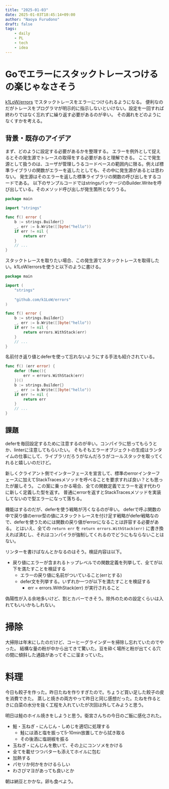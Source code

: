 ```yaml
---
title: "2025-01-03"
date: 2025-01-03T18:45:14+09:00
author: "Naoya Furudono"
draft: false
tags:
    - daily
    - PL
    - tech
    - idea
---
```


# Goでエラーにスタックトレースつけるの楽じゃなさそう

[k1LoW/errors](https://github.com/k1LoW/errors) でスタックトレースをエラーにつけられるようになる。
便利なのだがトレースをプログラマが明示的に指示しないといけない。設定を一回すれば終わりではなく忘れずに繰り返す必要があるのが辛い。
その漏れをどのようになくすかを考える。

## 背景・既存のアイデア

まず、どのように設定する必要があるかを整理する。
エラーを例外として捉えるとその発生源でトレースの取得をする必要があると理解できる。
ここで発生源として扱うのは、ユーザが管理しうるコードベースの範囲内に限る。例えば標準ライブラリの関数がエラーを返したとしても、その中に発生源があるとは思わない。
発生源はそのエラーを返した標準ライブラリの関数の呼び出しをするコードである。
以下のサンプルコードではstringsパッケージのBuilder.Writeを呼び出している。そのメソッド呼び出しが発生箇所となりうる。

```go
package main

import "strings"

func f() error {
	b := strings.Builder{}
	_, err := b.Write([]byte("hello"))
	if err != nil {
		return err
	}
	// ...
}
```

スタックトレースを取りたい場合、この発生源でスタックトレースを取得したい。k1LoW/errorsを使うと以下のように書ける。

```go
package main

import (
	"strings"
	
	"github.com/k1LoW/errors"
)

func f() error {
	b := strings.Builder{}
	_, err := b.Write([]byte("hello"))
	if err != nil {
		return errors.WithStack(err)
	}
	// ...
}
```

名前付き返り値とdeferを使って忘れないようにする手法も紹介されている。

```go
func f() (err error) {
	defer (func(){
		err = errors.WithStack(err)
	})()
	b := strings.Builder{}
	_, err := b.Write([]byte("hello"))
	if err != nil {
		return err
	}
	// ...
}
```

## 課題

deferを毎回設定するために注意するのが辛い。コンパイラに怒ってもらうとか、linterに注意してもらいたい。
そもそもエラーオブジェクトの生成はランタイムの仕事にして、ライブラリだろうがなんだろうがコールスタックを取ってくれると嬉しいのだけど。

新しくクライアント側でインターフェースを宣言して、標準のerrorインターフェースに加えてStackTracesメソッドを呼べることを要求すれば良い？とも思ったが厳しそう。
この案に乗っかる場合、全ての関数定義でエラーを返す代わりに新しく定義した型を返す。
普通にerrorを返すとStackTracesメソッドを実装してないので型エラーになって落ちる。

機能はするのだが、deferを使う戦略が汚くなるのが辛い。
deferで呼ぶ関数の中で戻り値のerror型の値にスタックトレースを付け足す戦略がdefer戦略なので、deferを使うためには関数の戻り値がerrorになることは許容する必要がある。
とはいえ、全ての `return err` を `return errors.WithStack(err)` に書き換えれば済むし、それはコンパイラが強制してくれるのでどうにもならないことはない。

リンターを書けばなんとかなるのはそう。検証内容は以下。

- 戻り値にエラーが含まれるトップレベルでの関数定義を列挙して、全てが以下を満たすことを検証する
  - エラーの戻り値に名前がついていること(errとする)
  - defer文を列挙する。いずれか一つが以下を満たすことを検証する
    - err = errors.WithStack(err) が実行されること

偽陽性が入る余地多いけど、割とカバーできそう。除外のための設定くらいは入れてもいいかもしれない。

# 掃除

大掃除は年末にしたのだけど、コーヒーグラインダーを掃除し忘れていたのでやった。
結構な量の粉が中から出てきて驚いた。豆を砕く場所と粉が出てくる穴の間に傾斜した通路があってそこに溜まっていた。

# 料理

今日も餃子を作った。昨日たねを作りすぎたので。ちょうど買い足した餃子の皮を消費できた。
蒸しと焼きの両方やって昨日と同じ感想だった。たねを作るときに白菜の水分を抜く工程を入れていたが次回は外してみようと思う。

明日は鮭のホイル焼きをしようと思う。衛宮さんちの今日のご飯に感化された。

- 鮭・玉ねぎ・にんじん・しめじを適切に処理する
  - 鮭には酒と塩を振って5-10min放置してから拭き取る
  - その後酒に塩胡椒を振る
- 玉ねぎ・にんじんを敷いて、その上にコンソメをかける
- 全てを載せつつバターも添えてホイルに包む
- 加熱する
- パセリか何かをかけるらしい
- わさびマヨがあっても良いとか

朝は納豆とかかな。卵も食べよう。
